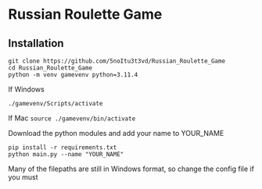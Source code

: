 # Russian Roulette Game



## Installation 

```
git clone https://github.com/5noItu3t3vd/Russian_Roulette_Game
cd Russian_Roulette_Game
python -m venv gamevenv python=3.11.4

```

If Windows
```
./gamevenv/Scripts/activate
```

If Mac
```source ./gamevenv/bin/activate```


Download the python modules and add your name to YOUR_NAME


```
pip install -r requirements.txt
python main.py --name "YOUR_NAME"

```

Many of the filepaths are still in Windows format, so change the config file if you must 

